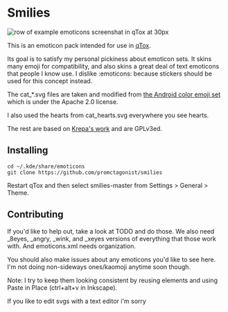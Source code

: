 # Smilies

![row of example emoticons screenshat in qTox at 30px](https://raw.github.com/ProMcTagonist/smilies/master/sample.png "row of example emoticons screenshat in qTox at 30px")

This is an emoticon pack intended for use in [qTox](github.com/tux3/qtox).

Its goal is to satisfy my personal pickiness about emoticon sets. It skins many emoji for compatibility, and also skins a great deal of text emoticons that people I know use. I dislike :emoticons: because stickers should be used for this concept instead.

The cat_*.svg files are taken and modified from [the Android color emoji set](https://code.google.com/p/noto/source/browse/#git%2Fcolor_emoji) 
which is under the Apache 2.0 license. 

I also used the hearts from cat_hearts.svg everywhere you see hearts.

The rest are based on [Krepa's work](https://github.com/tux3/qTox/tree/master/smileys/krepa098) and are GPLv3ed.


## Installing

```
cd ~/.kde/share/emoticons 
git clone https://github.com/promctagonist/smilies
```
Restart qTox and then select smilies-master from Settings > General > Theme.


## Contributing

If you'd like to help out, take a look at TODO and do those. We also need _8eyes, _angry, _wink, and _xeyes versions of everything that those work with. And emoticons.xml needs organization.

You should also make issues about any emoticons you'd like to see here. I'm not doing non-sideways ones/kaomoji anytime soon though.

Note: I try to keep them looking consistent by reusing elements and using Paste in Place (ctrl+alt+v in Inkscape). 

If you like to edit svgs with a text editor i'm sorry
